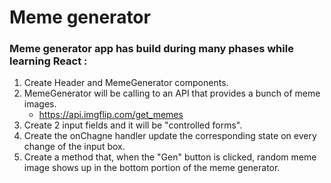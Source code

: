 # Meme generator

### Meme generator app has build during many phases while learning React :
 1. Create  Header and MemeGenerator components.
 1. MemeGenerator will be calling to an API  that provides a bunch of meme images.
    * https://api.imgflip.com/get_memes
 1. Create 2 input fields and it will be "controlled forms".
 1. Create the onChagne handler update the corresponding state on every change of the input box.
 1. Create a method that, when the "Gen" button is clicked, random meme image shows up in the bottom portion of the meme generator.
 